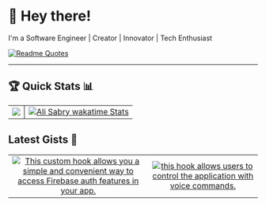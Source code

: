 # 👋 Hey there!

I'm a Software Engineer | Creator | Innovator | Tech Enthusiast

[![Readme Quotes](https://quotes-github-readme.vercel.app/api?type=horizontal&theme=chartreuse-dark&border=true)](https://github.com/piyushsuthar/github-readme-quotes)

---

## 🏆 Quick Stats 📊
<table style="border: none;">
  <tr style="border: none;">
    <td align="center" style="border: none;">
      <img src="https://github-readme-stats.vercel.app/api?username=engalisabry&show_icons=true&hide_title=false&hide_border=true&count_private=true&theme=swift&rank_icon=github" />
    </td>
    <td align="center" style="border: none; border-left: 1px solid">
     <a href="https://wakatime.com/@engalisabry">
      <img src="https://github-readme-stats.vercel.app/api/wakatime?username=engalisabry&layout=compact" alt="Ali Sabry wakatime Stats" />
    </a>
    </td>
  </tr>
</table>


## Latest Gists 📂

<table style="border: none;">
  <tr style="border: none;">
    <td align="center" style="border: none;">
        <div>
          <a href="https://gist.github.com/ali-sabry/d49c0f3d6b95ba434c10ddd0d5d1bf21">
            <img src="https://github-readme-stats.vercel.app/api/gist?id=d49c0f3d6b95ba434c10ddd0d5d1bf21" alt="This custom hook allows you a simple and convenient way to access Firebase auth features in your app. " />
          </a>
        </div>
      </td><td align="center" style="border: none;">
        <div>
          <a href="https://gist.github.com/ali-sabry/38ad9dba94f51b270096f118b81629ac">
            <img src="https://github-readme-stats.vercel.app/api/gist?id=38ad9dba94f51b270096f118b81629ac" alt="this hook allows users to control the application with voice commands." />
          </a>
        </div>
      </td>
  </tr>
</table>
